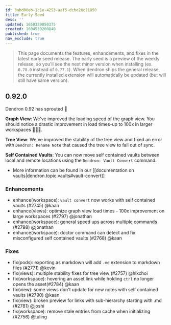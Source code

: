 ```yaml
---
id: 3abd00eb-1c1e-4253-aaf5-dcbe20c21850
title: Early Seed
desc: ''
updated: 1650339050375
created: 1604539200840
published: true
nav_exclude: true
---
```


> This page documents the features, enhancements, and fixes in the latest early seed release. The early seed is a preview of the weekly release, so you'll see the next minor version when installing (ex. `0.78.0` instead of `0.77.1`). When dendron ships the general release, the currently installed extension will automatically be updated (but will still have same version).

## 0.92.0

Dendron 0.92 has sprouted 🌱

**Graph View**: We've improved the loading speed of the graph view. You should notice a drastic improvement in load times-up to 100x in larger workspaces 🚀🚀🚀.

**Tree View**: We've improved the stability of the tree view and fixed an error with `Dendron: Rename Note` that caused the tree view to fall out of sync. 

**Self Contained Vaults**: You can now move self contained vaults between local and remote locations using the `Dendron: Vault Convert` command. 

- More information can be found in our [[documentation on vaults|dendron.topic.vaults#vault-convert]]



### Enhancements
- enhance(workspace): `vault convert` now works with self contained vaults (#2745) @kaan
- enhance(views): optimize graph view load times - 100x improvement on large workspaces (#2797) @jonathan 
- enhance(workspace): general speed ups across multiple commands (#2798) @jonathan 
- enhance(workspace): doctor command can detect and fix misconfigured self contained vaults (#2768) @kaan

### Fixes
- fix(pods): exporting as markdown will add `.md` extension to markdown files (#2771)  @kevin
- fix(views): multiple stability fixes for tree view (#2757) @hikchoi 
- fix(workspace): hovering an asset link while holding `ctrl` no longer opens the asset(#2784) @kaan
- fix(view): some views don't update for new notes with self contained vaults (#2790) @kaan
- fix(view): broken preview for links with sub-hierarchy starting with .md (#2781) @joshi
- fix(workspace): remove stale entries from cache when initializing (#2756) @tuling